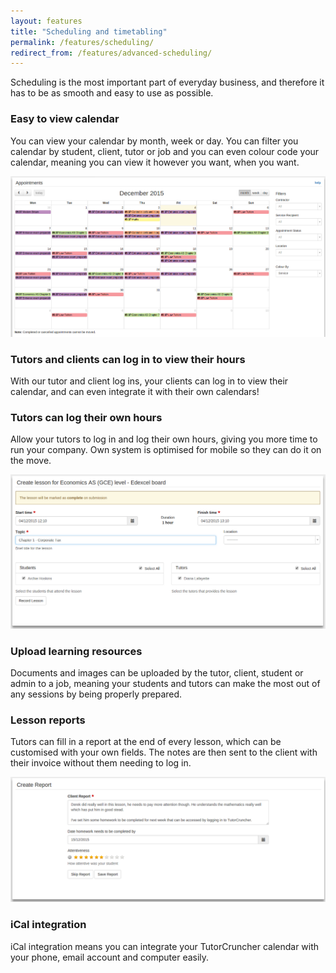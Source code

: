 ```yaml
---
layout: features
title: "Scheduling and timetabling"
permalink: /features/scheduling/
redirect_from: /features/advanced-scheduling/
---
```

Scheduling is the most important part of everyday business, and therefore it has to be as smooth and easy to use as possible.

### Easy to view calendar

You can view your calendar by month, week or day. You can filter you calendar by student, client, tutor or job and you can even colour code your 
calendar, meaning you can view it however you want, when you want.

<a href="/img/features/calendar.png" data-lightbox="lightbox" class="thumbnail">
  <img src="/img/features/calendar.png" alt-text="Stripe card payment"/>
</a>

### Tutors and clients can log in to view their hours

With our tutor and client log ins, your clients can log in to view their calendar, and can even integrate it with their own calendars!

### Tutors can log their own hours

Allow your tutors to log in and log their own hours, giving you more time to run your company. Own system is optimised for mobile so they can do it on the move.

<a href="/img/features/add-lesson.png" data-lightbox="lightbox" class="thumbnail">
  <img src="/img/features/add-lesson.png" alt-text="Adding lesson"/>
</a>

### Upload learning resources

Documents and images can be uploaded by the tutor, client, student or admin to a job, meaning your students and tutors can make the most out of any sessions by being properly prepared.

### Lesson reports

Tutors can fill in a report at the end of every lesson, which can be customised with your own fields. The notes are then sent to the client with their invoice without them needing to log in.

<a href="/img/features/lesson-report.png" data-lightbox="lightbox" class="thumbnail">
  <img src="/img/features/lesson-report.png" alt-text="Lesson reporting"/>
</a>

### iCal integration

iCal integration means you can integrate your TutorCruncher calendar with your phone, email account and computer easily.